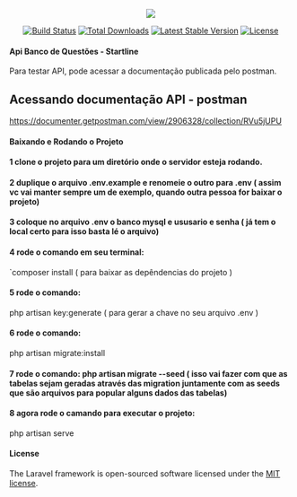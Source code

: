 <p align="center"><img src="https://laravel.com/assets/img/components/logo-laravel.svg"></p>

<p align="center">
<a href="https://travis-ci.org/laravel/framework"><img src="https://travis-ci.org/laravel/framework.svg" alt="Build Status"></a>
<a href="https://packagist.org/packages/laravel/framework"><img src="https://poser.pugx.org/laravel/framework/d/total.svg" alt="Total Downloads"></a>
<a href="https://packagist.org/packages/laravel/framework"><img src="https://poser.pugx.org/laravel/framework/v/stable.svg" alt="Latest Stable Version"></a>
<a href="https://packagist.org/packages/laravel/framework"><img src="https://poser.pugx.org/laravel/framework/license.svg" alt="License"></a>
</p>


#### Api Banco de Questões - Startline 

Para testar API, pode acessar a documentação publicada pelo postman.
## Acessando documentação API  - postman

https://documenter.getpostman.com/view/2906328/collection/RVu5jUPU

#### Baixando e Rodando o Projeto

#### 1 clone o projeto para um diretório onde o servidor esteja rodando.
#### 2 duplique o arquivo .env.example e renomeie o outro para .env ( assim vc vai manter sempre um de exemplo, quando outra pessoa for baixar o projeto)

#### 3 coloque no arquivo .env  o banco mysql e ususario e senha ( já tem o local certo para isso basta lé o arquivo)

#### 4 rode o comando em seu terminal:

`composer install  ( para baixar as depêndencias do projeto )

#### 5 rode o comando:

php artisan key:generate  ( para gerar a chave no seu arquivo .env )

#### 6 rode o comando:

php artisan migrate:install

#### 7 rode o comando: php artisan migrate --seed ( isso vai fazer com que as tabelas sejam geradas através das migration juntamente com as seeds que são arquivos para popular alguns dados das tabelas)

#### 8 agora rode o camando para executar o projeto: 

php artisan serve

#### License

The Laravel framework is open-sourced software licensed under the [MIT license](https://opensource.org/licenses/MIT).

